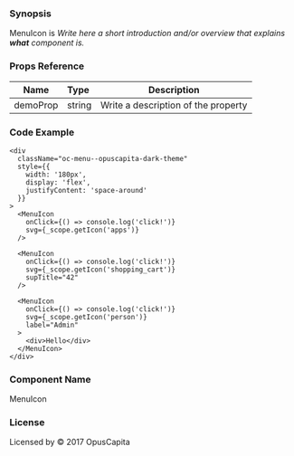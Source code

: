 ### Synopsis

MenuIcon is 
*Write here a short introduction and/or overview that explains **what** component is.*

### Props Reference

| Name                           | Type                    | Description                                                 |
| ------------------------------ | :---------------------- | ----------------------------------------------------------- |
| demoProp                       | string                  | Write a description of the property                         |

### Code Example

```
<div
  className="oc-menu--opuscapita-dark-theme"
  style={{
    width: '180px', 
    display: 'flex', 
    justifyContent: 'space-around'
  }}
>
  <MenuIcon 
    onClick={() => console.log('click!')}
    svg={_scope.getIcon('apps')}
  />
  
  <MenuIcon 
    onClick={() => console.log('click!')}
    svg={_scope.getIcon('shopping_cart')}
    supTitle="42"
  />
  
  <MenuIcon 
    onClick={() => console.log('click!')}
    svg={_scope.getIcon('person')}
    label="Admin"
  >
    <div>Hello</div>
  </MenuIcon>
</div>
```

### Component Name

MenuIcon

### License

Licensed by © 2017 OpusCapita

